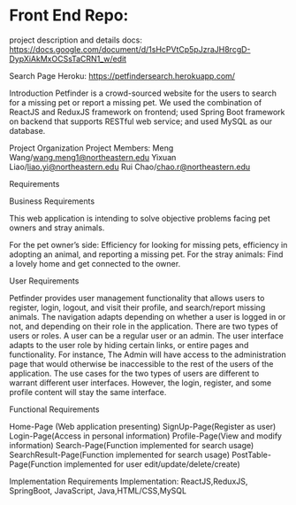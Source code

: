 # Front End Repo:

project description and details docs: https://docs.google.com/document/d/1sHcPVtCp5pJzraJH8rcgD-DypXiAkMxOCSsTaCRN1_w/edit

Search Page Heroku: https://petfindersearch.herokuapp.com/

Introduction
Petfinder is a crowd-sourced website for the users to search for a missing pet or report a missing pet. We used the combination of ReactJS and ReduxJS framework on frontend; used Spring Boot framework on backend that supports RESTful web service; and used MySQL as our database.


Project Organization
Project Members:
Meng Wang/wang.meng1@northeastern.edu
Yixuan Liao/liao.yi@northeastern.edu
Rui Chao/chao.r@northeastern.edu


Requirements

Business Requirements 

This web application is intending to solve objective problems facing pet owners and stray animals.

For the pet owner’s side: Efficiency for looking for missing pets, efficiency in adopting an animal, and reporting a missing pet.
For the stray animals: Find a lovely home and get connected to the owner.


User Requirements

Petfinder provides user management functionality that allows users to register, login, logout, and visit their profile, and search/report missing animals. The navigation adapts depending on whether a user is logged in or not, and depending on their role in the application. There are two types of users or roles. A user can be a regular user or an admin. 
The user interface adapts to the user role by hiding certain links, or entire pages and functionality. For instance, The Admin will have access to the administration page that would otherwise be inaccessible to the rest of the users of the application. The use cases for the two types of users are different to warrant different user interfaces. However, the login, register, and some profile content will stay the same interface.


Functional Requirements

Home-Page (Web application presenting)
SignUp-Page(Register as user)
Login-Page(Access in personal information)
Profile-Page(View and modify information)
Search-Page(Function implemented for search usage)
SearchResult-Page(Function implemented for search usage)
PostTable-Page(Function implemented for user edit/update/delete/create)

Implementation Requirements
Implementation: ReactJS,ReduxJS, SpringBoot, JavaScript, Java,HTML/CSS,MySQL

